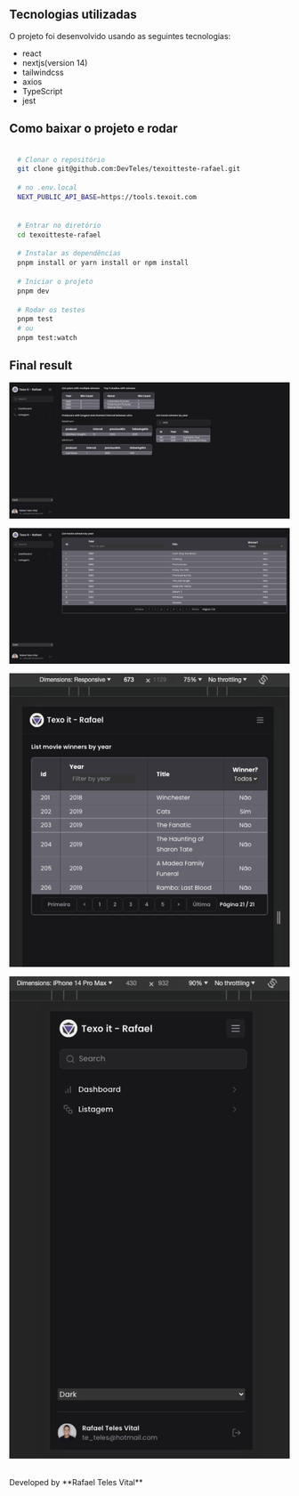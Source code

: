 ## Tecnologias utilizadas

O projeto foi desenvolvido usando as seguintes tecnologias:

- react
- nextjs(version 14)
- tailwindcss
- axios
- TypeScript
- jest

## Como baixar o projeto e rodar

```bash

  # Clonar o repositório
  git clone git@github.com:DevTeles/texoitteste-rafael.git

  # no .env.local
  NEXT_PUBLIC_API_BASE=https://tools.texoit.com


  # Entrar no diretório
  cd texoitteste-rafael

  # Instalar as dependências
  pnpm install or yarn install or npm install

  # Iniciar o projeto
  pnpm dev

  # Rodar os testes 
  pnpm test
  # ou
  pnpm test:watch
```

## Final result
![Dash](./public/dash.png)

![Logo do Projeto](./public/list.png)

![Logo do Projeto](./public/list-mobile.png)

![Logo do Projeto](./public/menu-mobile.png)


<br />
Developed by **Rafael Teles Vital**
